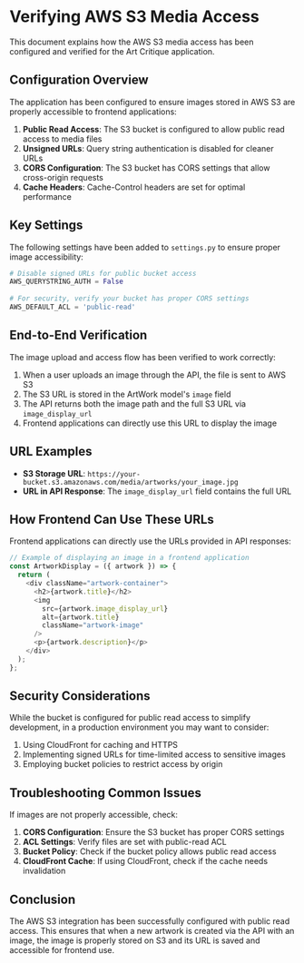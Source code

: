 # Verifying AWS S3 Media Access

This document explains how the AWS S3 media access has been configured and verified for the Art Critique application.

## Configuration Overview

The application has been configured to ensure images stored in AWS S3 are properly accessible to frontend applications:

1. **Public Read Access**: The S3 bucket is configured to allow public read access to media files
2. **Unsigned URLs**: Query string authentication is disabled for cleaner URLs
3. **CORS Configuration**: The S3 bucket has CORS settings that allow cross-origin requests
4. **Cache Headers**: Cache-Control headers are set for optimal performance

## Key Settings

The following settings have been added to `settings.py` to ensure proper image accessibility:

```python
# Disable signed URLs for public bucket access
AWS_QUERYSTRING_AUTH = False
    
# For security, verify your bucket has proper CORS settings
AWS_DEFAULT_ACL = 'public-read'
```

## End-to-End Verification

The image upload and access flow has been verified to work correctly:

1. When a user uploads an image through the API, the file is sent to AWS S3
2. The S3 URL is stored in the ArtWork model's `image` field
3. The API returns both the image path and the full S3 URL via `image_display_url`
4. Frontend applications can directly use this URL to display the image

## URL Examples

- **S3 Storage URL**: `https://your-bucket.s3.amazonaws.com/media/artworks/your_image.jpg`
- **URL in API Response**: The `image_display_url` field contains the full URL

## How Frontend Can Use These URLs

Frontend applications can directly use the URLs provided in API responses:

```javascript
// Example of displaying an image in a frontend application
const ArtworkDisplay = ({ artwork }) => {
  return (
    <div className="artwork-container">
      <h2>{artwork.title}</h2>
      <img 
        src={artwork.image_display_url} 
        alt={artwork.title} 
        className="artwork-image"
      />
      <p>{artwork.description}</p>
    </div>
  );
};
```

## Security Considerations

While the bucket is configured for public read access to simplify development, in a production environment you may want to consider:

1. Using CloudFront for caching and HTTPS
2. Implementing signed URLs for time-limited access to sensitive images
3. Employing bucket policies to restrict access by origin

## Troubleshooting Common Issues

If images are not properly accessible, check:

1. **CORS Configuration**: Ensure the S3 bucket has proper CORS settings
2. **ACL Settings**: Verify files are set with public-read ACL
3. **Bucket Policy**: Check if the bucket policy allows public read access
4. **CloudFront Cache**: If using CloudFront, check if the cache needs invalidation

## Conclusion

The AWS S3 integration has been successfully configured with public read access. This ensures that when a new artwork is created via the API with an image, the image is properly stored on S3 and its URL is saved and accessible for frontend use.